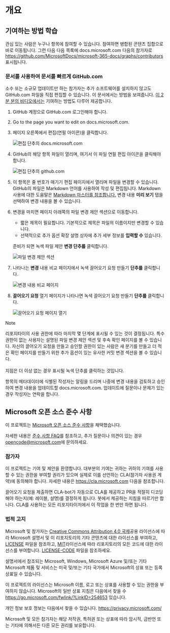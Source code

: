 # <a name="overview"></a>개요

## <a name="learn-how-to-contribute"></a>기여하는 방법 학습

관심 있는 사람은 누구나 항목에 참여할 수 있습니다. 참여하면 병합된 콘텐츠 집합으로 바로 이동됩니다. 그런 다음 다음 목록에 docs.microsoft.com 다음의 참가자로 <https://github.com/MicrosoftDocs/microsoft-365-docs/graphs/contributors> 표시됩니다.

### <a name="quickly-update-an-article-using-githubcom"></a>문서를 사용하여 문서를 빠르게 GitHub.com

소수 또는 소규모 업데이트만 하는 참가자는 추가 소프트웨어를 설치하지 않고도 GitHub.com 파일을 직접 편집할 수 있습니다. 이 문서에서는 방법을 보여줍니다. [이 2분 분의 비디오에서는](https://www.microsoft.com/videoplayer/embed/RE1XQTG) 기여하는 방법도 다루어 제공합니다.

1. GitHub 계정으로 GitHub.com 로그인해야 합니다.
2. Go to the page you want to edit on docs.microsoft.com.
3. 페이지 오른쪽에서 편집(연필 아이콘)을 클릭합니다. 

   ![편집 단추의 docs.microsoft.com](microsoft-365/media/quick-update-edit.png)

4. GitHub의 해당 항목 파일이 열리며, 여기서  이 파일 연필 편집 아이콘을 클릭해야 합니다.

   ![편집 단추의 github.com](microsoft-365/media/quick-update-github.png)

5. 이 항목은 줄 번호가 매기기 편집 페이지에서 열리며 파일을 변경할 수 있습니다. GitHub의 파일은 Markdown 언어를 사용하여 작성 및 편집됩니다. Markdown 사용에 대한 도움말은 [Markdown 마스터를 참조합니다.](https://guides.github.com/features/mastering-markdown/) 변경 내용 **미리 보기** 탭을 선택하여 변경 내용을 볼 수 있습니다.

6. 변경을 마치면 페이지 아래쪽의 파일  변경 제안 섹션으로 이동합니다.

   - 짧은 제목이 필요합니다. 기본적으로 제목은 파일의 이름이지만 변경할 수 있습니다.
   - 선택적으로 추가 옵션 확장 설명 상자에 추가 세부 정보를 **입력할 수** 있습니다.

   준비가 되면 녹색 파일 제안 **변경 단추를** 클릭합니다.

   ![파일 변경 제안 섹션](microsoft-365/media/propose-file-change.png)

7. 나타나는 **변경** 내용 비교 페이지에서 녹색 끌어오기 요청 만들기 **단추를** 클릭합니다.

   ![변경 내용 비교 페이지](microsoft-365/media/comparing-changes-page.png)

8. **끌어오기 요청** 열기 페이지가 나타나면 녹색 끌어오기 요청 만들기 **단추를** 클릭합니다.

   ![끌어오기 요청 페이지 열기](microsoft-365/media/open-a-pull-request-page.png)

> [!NOTE]
> 리포지타이의 사용 권한에 따라 마지막 몇 단계에 표시될 수 있는 것이 결정됩니다. 특수 권한이 없는 사용자는 설명된 파일 변경 제안 섹션 및 후속 확인 페이지를 볼 수 있습니다.  자신의 끌어오기 요청을 만들고 승인할 권한이 있는  사람은 새 분기를 만들고 더 적은 확인 페이지를 만들기 위한 추가 옵션이 있는 유사한 커밋 변경 섹션을 볼 수 있습니다.<br/><br/>지점은 더 이상 없는 경우 표시될 녹색 단추를 클릭하는 것입니다.

항목의 메타데이터에 식별된 작성자는 알림을 드리며 나중에 변경 내용을 검토하고 승인하여 변경 내용을 업데이트할 docs.microsoft.com. 업데이트에 질문이나 문제가 있는 경우 작성자는 연락을 합니다.

## <a name="microsoft-open-source-code-of-conduct"></a>Microsoft 오픈 소스 준수 사항

이 프로젝트는 [Microsoft 오픈 소스 준수 사항](https://opensource.microsoft.com/codeofconduct/)을 채택했습니다.

자세한 내용은 [준수 사항 FAQ](https://opensource.microsoft.com/codeofconduct/faq/)를 참조하고, 추가 질문이나 의견이 있는 경우 [opencode@microsoft.com](mailto:opencode@microsoft.com)에 문의하세요.

### <a name="contributing"></a>참가자

이 프로젝트는 기여 및 제안을 환영합니다.  대부분의 기여는 귀하는 귀하의 기여를 사용할 수 있는 권한을 부여할 권리가 있으며 실제로 이를 선언하는 CLA(참가자 사용권 계약)에 동의해야 합니다. 자세한 내용은 <https://cla.microsoft.com> 다음을 참조합니다.

끌어오기 요청을 제출하면 CLA-bot가 자동으로 CLA를 제공하고 PR을 적절히 디코딩해야 하는지(예: 레이블, 설명)를 결정하게 됩니다. 봇에서 제공하는 지침을 따르기만 합니다. CLA를 사용하는 모든 리포지타이저에서 이 작업을 한 번만 하면 됩니다.

### <a name="legal-notices"></a>법적 고지

Microsoft 및 참가자는 [Creative Commons Attribution 4.0 국제](https://creativecommons.org/licenses/by/4.0/legalcode)공용 라이선스에 따라 Microsoft 설명서 및 이 리포지토리의 기타 콘텐츠에 대한 라이선스를 부여하고, [LICENSE](LICENSE) 파일을 참조하고, [MIT](https://opensource.org/licenses/MIT)라이선스에 따라 리포지토리의 모든 코드에 대한 라이선스를 부여합니다. [LICENSE-CODE](LICENSE-CODE) 파일을 참조하세요.

설명서에서 참조되는 Microsoft, Windows, Microsoft Azure 및/또는 기타 Microsoft 제품 및 서비스는 미국 및/또는 기타 국가에서 Microsoft의 상표 또는 등록 상표일 수 있습니다.

이 프로젝트의 라이선스는 Microsoft 이름, 로고 또는 상표를 사용할 수 있는 권한을 부여하지 않습니다. Microsoft의 일반 상표 지침은 다음에서 찾을 수 <https://go.microsoft.com/fwlink/?LinkID=254653> 있습니다.

개인 정보 보호 정보는 다음에서 찾을 수 있습니다. <https://privacy.microsoft.com/>

Microsoft 및 모든 참가자는 해당 저작권, 특허권 또는 상표에 따라 암시적, 금반언 또는 기타에 의해서든 다른 모든 권리를 보유합니다.
